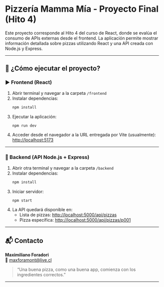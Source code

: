 # Pizzería Mamma Mía - Proyecto Final (Hito 4)

Este proyecto corresponde al Hito 4 del curso de React, donde se evalúa el consumo de APIs externas desde el frontend. La aplicación permite mostrar información detallada sobre pizzas utilizando React y una API creada con Node.js y Express.

---

## 🚀 ¿Cómo ejecutar el proyecto?

### ▶️ Frontend (React)

1. Abrir terminal y navegar a la carpeta `/frontend`
2. Instalar dependencias:
   ```bash
   npm install
   ```
3. Ejecutar la aplicación:
   ```bash
   npm run dev
   ```
4. Acceder desde el navegador a la URL entregada por Vite (usualmente):
   [http://localhost:5173](http://localhost:5173)

---

### 🔁 Backend (API Node.js + Express)

1. Abrir otra terminal y navegar a la carpeta `/backend`
2. Instalar dependencias:
   ```bash
   npm install
   ```
3. Iniciar servidor:
   ```bash
   npm start
   ```
4. La API quedará disponible en:
   - Lista de pizzas: [http://localhost:5000/api/pizzas](http://localhost:5000/api/pizzas)
   - Pizza específica: [http://localhost:5000/api/pizzas/p001](http://localhost:5000/api/pizzas/p001)

---

## 📬 Contacto

**Maximiliano Foradori**  
📧 maxforamont@live.cl

> “Una buena pizza, como una buena app, comienza con los ingredientes correctos.”

---
